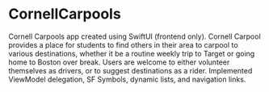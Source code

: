 # CornellCarpools<Frontend>
Cornell Carpools app created using SwiftUI (frontend only). Cornell Carpool provides a place for students to find others in their area to carpool to various destinations, whether it be a routine weekly trip to Target or going home to Boston over break. Users are welcome to either volunteer themselves as drivers, or to suggest destinations as a rider. Implemented ViewModel delegation, SF Symbols, dynamic lists, and navigation links.
